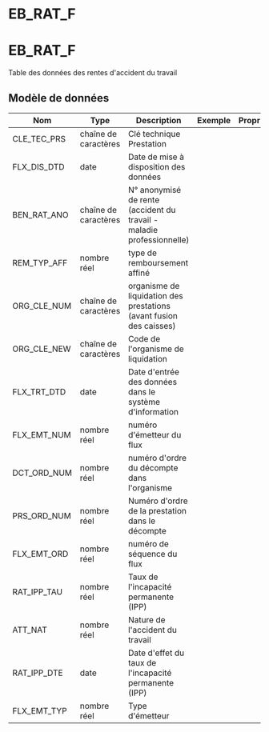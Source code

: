 # EB_RAT_F

<!-- ATTENTION : Ne pas supprimer ou modifier la ligne ci-dessous -->
# EB_RAT_F

Table des données des rentes d'accident du travail


## Modèle de données

|Nom|Type|Description|Exemple|Propriétés|
|-|-|-|-|-|
|CLE_TEC_PRS|chaîne de caractères|Clé technique Prestation|||
|FLX_DIS_DTD|date|Date de mise à disposition des données|||
|BEN_RAT_ANO|chaîne de caractères|N° anonymisé de rente (accident du travail - maladie professionnelle)|||
|REM_TYP_AFF|nombre réel|type de remboursement affiné|||
|ORG_CLE_NUM|chaîne de caractères|organisme de liquidation des prestations (avant fusion des caisses)|||
|ORG_CLE_NEW|chaîne de caractères|Code de l'organisme de liquidation|||
|FLX_TRT_DTD|date|Date d'entrée des données dans le système d'information|||
|FLX_EMT_NUM|nombre réel|numéro d'émetteur du flux|||
|DCT_ORD_NUM|nombre réel|numéro d'ordre du décompte dans l'organisme|||
|PRS_ORD_NUM|nombre réel|Numéro d'ordre de la prestation dans le décompte|||
|FLX_EMT_ORD|nombre réel|numéro de séquence du flux|||
|RAT_IPP_TAU|nombre réel|Taux de l'incapacité permanente (IPP)|||
|ATT_NAT|nombre réel|Nature de l'accident du travail|||
|RAT_IPP_DTE|date|Date d'effet du taux de l'incapacité permanente (IPP)|||
|FLX_EMT_TYP|nombre réel|Type d'émetteur|||

<!-- ATTENTION : Ne pas supprimer ou modifier la ligne ci-dessus -->
